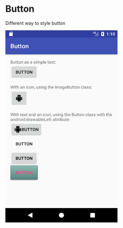 # Button

Different way to style button

<img src="https://github.com/sanjogshrestha/AndroidSeries/blob/master/Button/screenshot/button.png" 
width="350" height="600">

